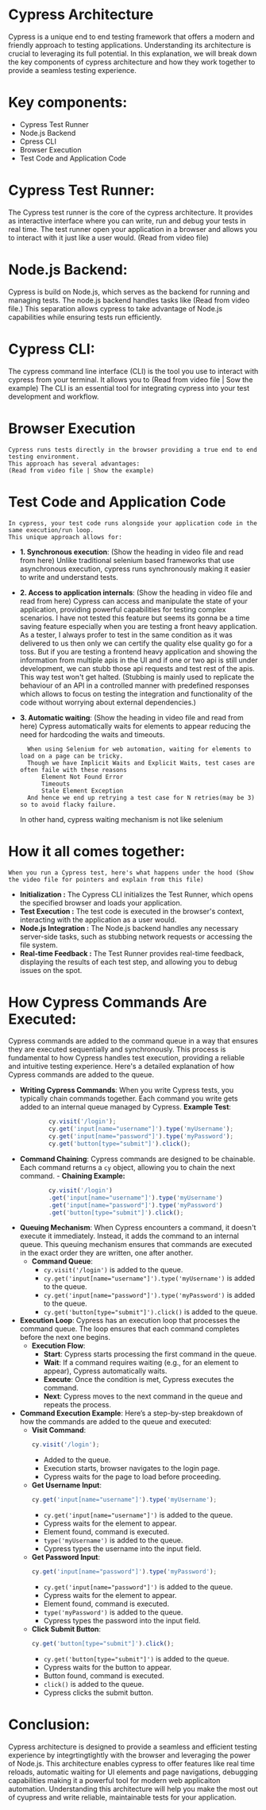 # Cypress Architecture 
Cypress is a unique end to end testing framework that offers a modern and friendly approach to testing applications. Understanding its architecture is crucial to leveraging its full potential. In this explanation, we will break down the key components of cypress architecture and how they work together to provide a seamless testing experience. 

# Key components:
- Cypress Test Runner
- Node.js Backend
- Cpress CLI
- Browser Execution
- Test Code and Application Code

# Cypress Test Runner:
The Cypress test runner is the core of the cypress architecture. It provides as interactive interface where you can write, run and debug your tests in real time. The test runner open your application in a browser and allows you to interact with it just like a user would. 
(Read from video file)

# Node.js Backend:
Cypress is build on Node.js, which serves as the backend for running and managing tests. The node.js backend handles tasks like 
(Read from video file.)
This separation allows cypress to take advantage of Node.js capabilities while ensuring tests run efficiently.

# Cypress CLI:
The cypress command line interface (CLI) is the tool you use to interact with cypress from your terminal. It allows you to 
(Read from video file | Sow the example)
The CLI is an essential tool for integrating cypress into your test development and workflow.

# Browser Execution

    Cypress runs tests directly in the browser providing a true end to end testing environment.
    This approach has several advantages:
    (Read from video file | Show the example)

# Test Code and Application Code
    In cypress, your test code runs alongside your application code in the same execution/run loop. 
    This unique approach allows for:
- **1. Synchronous execution**:
    (Show the heading in video file and read from here)
    Unlike traditional selenium based frameworks that use asynchronous execution, cypress runs synchronously making it easier to write and understand tests.
- **2. Access to application internals**:
    (Show the heading in video file and read from here)
    Cypress can access and manipulate the state of your application, providing powerful capabilities for testing complex scenarios. I have not tested this feature but seems its gonna be a time saving feature especially when you are testing a front heavy application.
    As a tester, I always profer to test in the same condition as it was delivered to us then only we can certify the quality else quality go for a toss. But if you are testing a frontend heavy application and showing the information from multiple apis in the UI and if one or two api is still under development, we can stubb those api requests and test rest of the apis. This way test won't get halted. (Stubbing is mainly used to replicate the behaviour of an API in a controlled manner with predefined responses which allows to focus on testing the integration and functionality of the code without worrying about external dependencies.)
- **3. Automatic waiting**:
    (Show the heading in video file and read from here)
    Cypress automatically waits for elements to appear reducing the need for hardcoding the waits and timeouts.
        
        When using Selenium for web automation, waiting for elements to load on a page can be tricky. 
        Though we have Implicit Waits and Explicit Waits, test cases are often faile with these reasons
            Element Not Found Error
            Timeouts
            Stale Element Exception
        And hence we end up retrying a test case for N retries(may be 3) so to avoid flacky failure. 

    In other hand, cypress waiting mechanism is not like selenium <Show the cypress architecture and explain this context.>


# How it all comes together:
    When you run a Cypress test, here's what happens under the hood (Show the video file for pointers and explain from this file)
- **Initialization :** The Cypress CLI initializes the Test Runner, which opens the specified browser and loads your application.
- **Test Execution :** The test code is executed in the browser's context, interacting with the application as a user would.
- **Node.js Integration :** The Node.js backend handles any necessary server-side tasks, such as stubbing network requests or accessing the file system.
- **Real-time Feedback :** The Test Runner provides real-time feedback, displaying the results of each test step, and allowing you to debug issues on the spot.


# How Cypress Commands Are Executed:

Cypress commands are added to the command queue in a way that ensures they are executed sequentially and synchronously. This process is fundamental to how Cypress handles test execution, providing a reliable and intuitive testing experience. Here's a detailed explanation of how Cypress commands are added to the queue.
- **Writing Cypress Commands**:
    When you write Cypress tests, you typically chain commands together. Each command you write gets added to an internal queue managed by Cypress.
        **Example Test**:
    ```javascript
            cy.visit('/login');
            cy.get('input[name="username"]').type('myUsername');
            cy.get('input[name="password"]').type('myPassword');
            cy.get('button[type="submit"]').click();
    ```
- **Command Chaining**:
    Cypress commands are designed to be chainable. Each command returns a `cy` object, allowing you to chain the next command.
        - **Chaining Example:**
    ```javascript
            cy.visit('/login')
            .get('input[name="username"]').type('myUsername')
            .get('input[name="password"]').type('myPassword')
            .get('button[type="submit"]').click();
    ```
- **Queuing Mechanism**:
    When Cypress encounters a command, it doesn't execute it immediately. Instead, it adds the command to an internal queue. This queuing mechanism ensures that commands are executed in the exact order they are written, one after another.
    - **Command Queue**:
        - `cy.visit('/login')` is added to the queue.
        - `cy.get('input[name="username"]').type('myUsername')` is added to the queue.
        - `cy.get('input[name="password"]').type('myPassword')` is added to the queue.
        - `cy.get('button[type="submit"]').click()` is added to the queue.
- **Execution Loop**:
    Cypress has an execution loop that processes the command queue. The loop ensures that each command completes before the next one begins.
    - **Execution Flow**:
        - **Start**: Cypress starts processing the first command in the queue.
        - **Wait**: If a command requires waiting (e.g., for an element to appear), Cypress automatically waits.
        - **Execute**: Once the condition is met, Cypress executes the command.
        - **Next**: Cypress moves to the next command in the queue and repeats the process.
- **Command Execution Example**:
    Here’s a step-by-step breakdown of how the commands are added to the queue and executed:
    - **Visit Command**:
        ```javascript
        cy.visit('/login');
        ```
        - Added to the queue.
        - Execution starts, browser navigates to the login page.
        - Cypress waits for the page to load before proceeding.
    - **Get Username Input**:
        ```javascript
        cy.get('input[name="username"]').type('myUsername');
        ```
        - `cy.get('input[name="username"]')` is added to the queue.
        - Cypress waits for the element to appear.
        - Element found, command is executed.
        - `type('myUsername')` is added to the queue.
        - Cypress types the username into the input field.
    - **Get Password Input**:
        ```javascript
        cy.get('input[name="password"]').type('myPassword');
        ```
        - `cy.get('input[name="password"]')` is added to the queue.
        - Cypress waits for the element to appear.
        - Element found, command is executed.
        - `type('myPassword')` is added to the queue.
        - Cypress types the password into the input field.
    - **Click Submit Button**:
        ```javascript
        cy.get('button[type="submit"]').click();
        ```
        - `cy.get('button[type="submit"]')` is added to the queue.
        - Cypress waits for the button to appear.
        - Button found, command is executed.
        - `click()` is added to the queue.
        - Cypress clicks the submit button.


# Conclusion:
Cypress architecture is designed to provide a seamless and efficient testing experience by integrtingtightly with the browser and leveraging the power of Node.js. This architecture enables cypress to offer features like real time reloads, automatic waiting for UI elements and page navigations, debugging capabilities making it a powerful tool for modern web applicaiton automation. Understanding this architecture will help you make the most out of cyupress and write reliable, maintainable tests for your application.